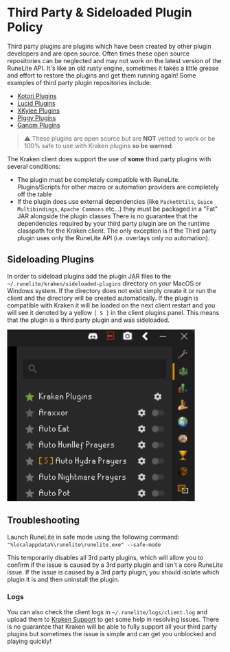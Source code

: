 # Third Party & Sideloaded Plugin Policy

Third party plugins are plugins which have been created by other plugin developers and are open source. Often times these open source
repositories can be neglected and may not work on the latest version of the RuneLite API. It's like an old rusty engine, sometimes it takes a little
grease and effort to restore the plugins and get them running again! Some examples of 
third party plugin repositories include:

- [Kotori Plugins](https://github.com/OreoCupcakes/kotori-plugins)
- [Lucid Plugins](https://github.com/lucid-plugins/SideloadPlugins)
- [XKylee Plugins](https://github.com/xKylee/plugins-source)
- [Piggy Plugins](https://github.com/rvazarkar/PiggyPlugins/tree/master)
- [Ganom Plugins](https://github.com/Ganom/ExternalPlugins)

> :warning: These plugins are open source but are **NOT** vetted to work or be 100% safe to use with Kraken plugins **so be warned**.

The Kraken client does support the use of **some** third party plugins with several conditions:

- The plugin must be completely compatible with RuneLite. Plugins/Scripts for other macro or automation providers are completely off the table
- If the plugin does use external dependencies (like `PacketUtils`, `Guice Multibindings`, `Apache Commons` etc...) they must be packaged in a "Fat" JAR alongside the plugin classes
  There is no guarantee that the dependencies required by your third party plugin are on the runtime classpath for the Kraken client. The only exception is if the
  Third party plugin uses only the RuneLite API (i.e. overlays only no automation).

## Sideloading Plugins

In order to sideload plugins add the plugin JAR files to the `~/.runelite/kraken/sideloaded-plugins` directory on your MacOS or Windows system.
If the directory does not exist simply create it or run the client and the directory will be created automatically. If the plugin 
is compatible with Kraken it will be loaded on the next client restart  and you will see it denoted by a yellow `[ S ]` 
in the client plugins panel. This means that the plugin is a third party plugin and was sideloaded.

![sideloaded](../images/sideloaded.png)

## Troubleshooting

Launch RuneLite in safe mode using the following command: `"%localappdata%\runelite\runelite.exe" --safe-mode`

This temporarily disables all 3rd party plugins, which will allow you to confirm if the issue is caused by a 3rd party plugin and isn't a core RuneLite issue.
If the issue is caused by a 3rd party plugin, you should isolate which plugin it is and then uninstall the plugin.

### Logs

You can also check the client logs in `~/.runelite/logs/client.log` and upload them to [Kraken Support](https://kraken-plugins.com/support) 
to get some help in resolving issues. There is no guarantee that Kraken will be able to fully support all your third party plugins but sometimes
the issue is simple and can get you unblocked and playing quickly!